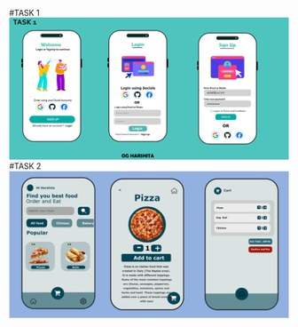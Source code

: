 

#TASK 1
![Signin WorkFlow CODESF](Task1/COMPLETED.png)
#TASK 2
![Signin WorkFlow CODESF](Task2/output.png)

